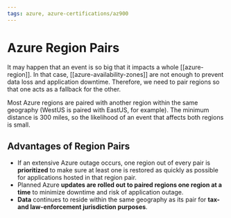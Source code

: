 ```yaml
---
tags: azure, azure-certifications/az900
---
```


# Azure Region Pairs

It may happen that an event is so big that it impacts a whole [[azure-region]]. In that case, [[azure-availability-zones]] are not enough to prevent data loss and application downtime. Therefore, we need to pair regions so that one acts as a fallback for the other.

Most Azure regions are paired with another region within the same geography (WestUS is paired with EastUS, for example). The minimum distance is 300 miles, so the likelihood of an event that affects both regions is small.

## Advantages of Region Pairs

- If an extensive Azure outage occurs, one region out of every pair is **prioritized** to make sure at least one is restored as quickly as possible for applications hosted in that region pair.
- Planned Azure **updates are rolled out to paired regions one region at a time** to minimize downtime and risk of application outage.
- **Data** continues to reside within the same geography as its pair for **tax- and law-enforcement jurisdiction purposes**.
